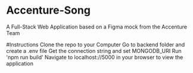 # Accenture-Song

A Full-Stack Web Application based on a Figma mock from the Accenture Team

#Instructions
Clone the repo to your Computer
Go to backend folder and create a .env file
Get the connection string and set MONGODB_URI
Run 'npm run build'
Navigate to localhost://5000 in your browser to view the application
